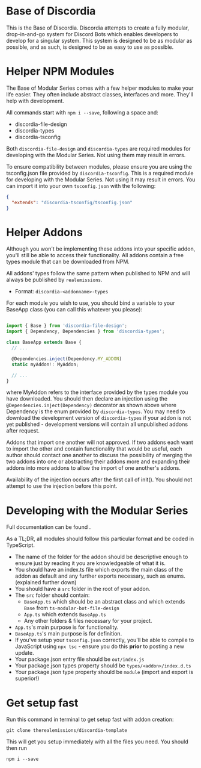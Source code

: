 Base of Discordia
===

This is the Base of Discordia. Discordia attempts to create a fully modular, drop-in-and-go system for Discord Bots which enables developers to develop for a singular system. This system is designed to be as modular as possible, and as such, is designed to be as easy to use as possible.

Helper NPM Modules
===
The Base of Modular Series comes with a few helper modules to make your life easier. They often include abstract classes, interfaces and more. They'll help with development.

All commands start with `npm i --save`, following a space and:
- discordia-file-design
- discordia-types
- discordia-tsconfig

Both `discordia-file-design` and `discordia-types` are required modules for developing with the Modular Series. Not using them may result in errors. 

To ensure compatibility between modules, please ensure you are using the tsconfig.json file provided by `discordia-tsconfig`. This is a required module for developing with the Modular Series. Not using it may result in errors. You can import it into your own `tsconfig.json` with the following:
```json
{
  "extends": "discordia-tsconfig/tsconfig.json"
}
```

Helper Addons
===

Although you won't be implementing these addons into your specific addon, you'll still be able to access their functionality.
All addons contain a free types module that can be downloaded from NPM.

All addons' types follow the same pattern when published to NPM and will always be published by `realemissions`.
- Format: `discordia-<addonname>-types`

For each module you wish to use, you should bind a variable to your BaseApp class (you can call this whatever you please):
```ts

import { Base } from 'discordia-file-design';
import { Dependency, Dependencies } from 'discordia-types';

class BaseApp extends Base {
  // ...

  @Dependencies.inject(Dependency.MY_ADDON)
  static myAddon!: MyAddon;

  // ...
}
```
where MyAddon refers to the interface provided by the types module you have downloaded.
You should then declare an injection using the `@Dependencies.inject(Dependency)` decorator as shown above where Dependency is the enum provided by `discordia-types`. You may need to download the development version of `discordia-types` if your addon is not yet published - development versions will contain all unpublished addons after request.

Addons that import one another will not approved. If two addons each want to import the other and contain functionality that would be useful, each author should contact one another to discuss the possibility of merging the two addons into one or abstracting their addons more and expanding their addons into more addons to allow the import of one another's addons.

Availability of the injection occurs after the first call of init(). You should not attempt to use the injection before this point.

Developing with the Modular Series
===

Full documentation can be found <here>.

As a TL;DR, all modules should follow this particular format and be coded in TypeScript.
- The name of the folder for the addon should be descriptive enough to ensure just by reading it you are knowledgeable of what it is.
- You should have an index.ts file which exports the main class of the addon as default and any further exports necessary, such as enums. (explained further down)
- You should have a `src` folder in the root of your addon.
- The `src` folder should contain:
  - `BaseApp.ts` which should be an abstract class and which extends `Base` from `ts-modular-bot-file-design`
  - `App.ts` which extends `BaseApp.ts`
  - Any other folders & files necessary for your project.
- `App.ts`'s main purpose is for functionality.
- `BaseApp.ts`'s main purpose is for definition.
- If you've setup your `tsconfig.json` correctly, you'll be able to compile to JavaScript using `npx tsc` - ensure you do this **prior** to posting a new update.
- Your package.json entry file should be `out/index.js`
- Your package.json types property should be `types/<addon>/index.d.ts`
- Your package.json type property should be `module` (import and export is superior!)

Get setup fast
===

Run this command in terminal to get setup fast with addon creation:

`git clone therealemissions/discordia-template`

This will get you setup immediately with all the files you need. You should then run

`npm i --save`